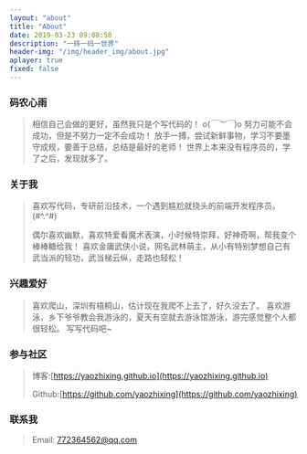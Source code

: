 ```yaml
---
layout: "about"
title: "About"
date: 2019-03-23 09:08:58
description: "一砖一码一世界"
header-img: "/img/header_img/about.jpg"
aplayer: true
fixed: false
---
```


### 码农心雨

>相信自己会做的更好，虽然我只是个写代码的！ o(*￣︶￣*)o
>努力可能不会成功，但是不努力一定不会成功！
>放手一搏，尝试新鲜事物，学习不要墨守成规，要善于总结，总结是最好的老师！
>世界上本来没有程序员的，学了之后，发现就多了。

### 关于我

>喜欢写代码，专研前沿技术，一个遇到尴尬就挠头的前端开发程序员。(#^.^#)
>
>偶尔喜欢幽默，喜欢特爱看魔术表演，小时候特崇拜，好神奇啊，帮我变个棒棒糖给我！
>喜欢金庸武侠小说，网名武林萌主，从小有特别梦想自己有武当派的轻功，武当梯云纵，走路也轻松！

### 兴趣爱好

> 喜欢爬山，深圳有梧桐山，估计现在我爬不上去了，好久没去了。
> 喜欢游泳，乡下爷爷教会我游泳的，夏天有空就去游泳馆游泳，游完感觉整个人都很轻松。
> 写写代码吧~

### 参与社区

 > 博客:[https://yaozhixing.github.io](https://yaozhixing.github.io)
 >
 > Github:[https://github.com/yaozhixing](https://github.com/yaozhixing) 
 

### 联系我

>Email: 772364562@qq.com

